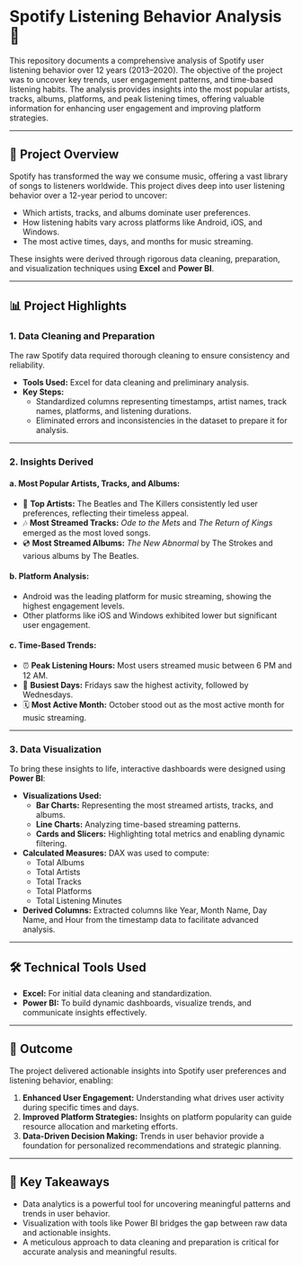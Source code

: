 # Spotify Listening Behavior Analysis 🎵  

This repository documents a comprehensive analysis of Spotify user listening behavior over 12 years (2013–2020). The objective of the project was to uncover key trends, user engagement patterns, and time-based listening habits. The analysis provides insights into the most popular artists, tracks, albums, platforms, and peak listening times, offering valuable information for enhancing user engagement and improving platform strategies.  

---

## 📌 **Project Overview**  

Spotify has transformed the way we consume music, offering a vast library of songs to listeners worldwide. This project dives deep into user listening behavior over a 12-year period to uncover:  
- Which artists, tracks, and albums dominate user preferences.  
- How listening habits vary across platforms like Android, iOS, and Windows.  
- The most active times, days, and months for music streaming.  

These insights were derived through rigorous data cleaning, preparation, and visualization techniques using **Excel** and **Power BI**.  

---

## 📊 **Project Highlights**  

### **1. Data Cleaning and Preparation**  
The raw Spotify data required thorough cleaning to ensure consistency and reliability.  
- **Tools Used:** Excel for data cleaning and preliminary analysis.  
- **Key Steps:**  
  - Standardized columns representing timestamps, artist names, track names, platforms, and listening durations.  
  - Eliminated errors and inconsistencies in the dataset to prepare it for analysis.  

---

### **2. Insights Derived**  

#### **a. Most Popular Artists, Tracks, and Albums:**  
- 🎤 **Top Artists:** The Beatles and The Killers consistently led user preferences, reflecting their timeless appeal.  
- 🎶 **Most Streamed Tracks:** *Ode to the Mets* and *The Return of Kings* emerged as the most loved songs.  
- 💿 **Most Streamed Albums:** *The New Abnormal* by The Strokes and various albums by The Beatles.  

#### **b. Platform Analysis:**  
- Android was the leading platform for music streaming, showing the highest engagement levels.  
- Other platforms like iOS and Windows exhibited lower but significant user engagement.  

#### **c. Time-Based Trends:**  
- ⏰ **Peak Listening Hours:** Most users streamed music between 6 PM and 12 AM.  
- 📅 **Busiest Days:** Fridays saw the highest activity, followed by Wednesdays.  
- 🗓️ **Most Active Month:** October stood out as the most active month for music streaming.  

---

### **3. Data Visualization**  

To bring these insights to life, interactive dashboards were designed using **Power BI**:  
- **Visualizations Used:**  
  - **Bar Charts:** Representing the most streamed artists, tracks, and albums.  
  - **Line Charts:** Analyzing time-based streaming patterns.  
  - **Cards and Slicers:** Highlighting total metrics and enabling dynamic filtering.  
- **Calculated Measures:** DAX was used to compute:  
  - Total Albums  
  - Total Artists  
  - Total Tracks  
  - Total Platforms  
  - Total Listening Minutes  
- **Derived Columns:** Extracted columns like Year, Month Name, Day Name, and Hour from the timestamp data to facilitate advanced analysis.  

---

## 🛠️ **Technical Tools Used**  

- **Excel:** For initial data cleaning and standardization.  
- **Power BI:** To build dynamic dashboards, visualize trends, and communicate insights effectively.  

---

## 🌟 **Outcome**  

The project delivered actionable insights into Spotify user preferences and listening behavior, enabling:  
1. **Enhanced User Engagement:** Understanding what drives user activity during specific times and days.  
2. **Improved Platform Strategies:** Insights on platform popularity can guide resource allocation and marketing efforts.  
3. **Data-Driven Decision Making:** Trends in user behavior provide a foundation for personalized recommendations and strategic planning.  

---

## 🧩 **Key Takeaways**  

- Data analytics is a powerful tool for uncovering meaningful patterns and trends in user behavior.  
- Visualization with tools like Power BI bridges the gap between raw data and actionable insights.  
- A meticulous approach to data cleaning and preparation is critical for accurate analysis and meaningful results.  
